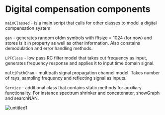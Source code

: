 # Digital compensation components

`mainClassed` - is a main script that calls for other classes to model a digital compensation system.

`gen` - generates random ofdm symbols with fftsize = 1024 (for now) and stores is it in property as well as other information. Also constains demodulation and
error handling methods.

`LPFClass` - low pass RC filter model that takes cut frequency as input, generates frequency response and applies it to input time domain signal.

`multiPathChan` - multipath signal propagation channel model. Takes number of rays, sampling frequency and reflecting signal as inputs.

`Service` - additional class that contains static methods for auxiliary functionality. For instance spectrum shrinker and concatenater, showGraph and searchNAN.

![untitled1](https://user-images.githubusercontent.com/40640833/158981511-2216f643-02d7-4395-ba01-4e99ccc654c1.png)
